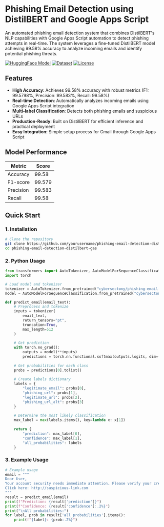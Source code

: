 # Phishing Email Detection using DistilBERT and Google Apps Script

An automated phishing email detection system that combines DistilBERT's NLP capabilities with Google Apps Script automation to detect phishing attempts in real-time. The system leverages a fine-tuned DistilBERT model achieving 99.58% accuracy to analyze incoming emails and identify potential phishing threats.

[![HuggingFace Model](https://img.shields.io/badge/🤗%20Model-cybersectony/phishing--email--detection--distilbert__v2.4.1-blue)](https://huggingface.co/cybersectony/phishing-email-detection-distilbert_v2.4.1)
[![Dataset](https://img.shields.io/badge/🤗%20Dataset-PhishingEmailDetectionv2.0-yellow)](https://huggingface.co/datasets/cybersectony/PhishingEmailDetectionv2.0)
[![License](https://img.shields.io/badge/License-Apache%202.0-green.svg)](LICENSE)

## Features

- **High Accuracy**: Achieves 99.58% accuracy with robust metrics (F1: 99.5798%, Precision: 99.583%, Recall: 99.58%)
- **Real-time Detection**: Automatically analyzes incoming emails using Google Apps Script integration
- **Multi-label Classification**: Detects both phishing emails and suspicious URLs
- **Production-Ready**: Built on DistilBERT for efficient inference and practical deployment
- **Easy Integration**: Simple setup process for Gmail through Google Apps Script

## Model Performance

| Metric    | Score   |
|-----------|---------|
| Accuracy  | 99.58   |
| F1-score  | 99.579  |
| Precision | 99.583  |
| Recall    | 99.58   |

## Quick Start

### 1. Installation

```bash
# Clone the repository
git clone https://github.com/yourusername/phishing-email-detection-distilbert-gas.git
cd phishing-email-detection-distilbert-gas
```

### 2. Python Usage

```python
from transformers import AutoTokenizer, AutoModelForSequenceClassification
import torch

# Load model and tokenizer
tokenizer = AutoTokenizer.from_pretrained("cybersectony/phishing-email-detection-distilbert_v2.4.1")
model = AutoModelForSequenceClassification.from_pretrained("cybersectony/phishing-email-detection-distilbert_v2.4.1")

def predict_email(email_text):
    # Preprocess and tokenize
    inputs = tokenizer(
        email_text,
        return_tensors="pt",
        truncation=True,
        max_length=512
    )
    
    # Get prediction
    with torch.no_grad():
        outputs = model(**inputs)
        predictions = torch.nn.functional.softmax(outputs.logits, dim=-1)
    
    # Get probabilities for each class
    probs = predictions[0].tolist()
    
    # Create labels dictionary
    labels = {
        "legitimate_email": probs[0],
        "phishing_url": probs[1],
        "legitimate_url": probs[2],
        "phishing_url_alt": probs[3]
    }
    
    # Determine the most likely classification
    max_label = max(labels.items(), key=lambda x: x[1])
    
    return {
        "prediction": max_label[0],
        "confidence": max_label[1],
        "all_probabilities": labels
    }
```

### 3. Example Usage

```python
# Example usage
email = """
Dear User,
Your account security needs immediate attention. Please verify your credentials.
Click here: http://suspicious-link.com
"""
result = predict_email(email)
print(f"Prediction: {result['prediction']}")
print(f"Confidence: {result['confidence']:.2%}")
print("\nAll probabilities:")
for label, prob in result['all_probabilities'].items():
    print(f"{label}: {prob:.2%}")
```
